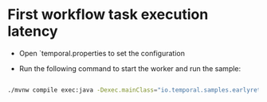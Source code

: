 # First workflow task execution latency 

- Open `temporal.properties to set the configuration

- Run the following command to start the worker and run the sample:

```bash

./mvnw compile exec:java -Dexec.mainClass="io.temporal.samples.earlyreturn.EarlyReturnRunner" 

```

